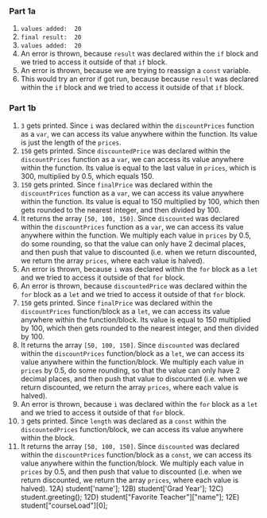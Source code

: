 ### Part 1a
1) `values added:  20`
2) `final result:  20`
3) `values added:  20`
4) An error is thrown, because `result` was declared within the `if` block and we tried to access it outside of that `if` block.
5) An error is thrown, because we are trying to reassign a `const` variable.
6) This would try an error if got run, because because `result` was declared within the `if` block and we tried to access it outside of that `if` block.

### Part 1b
1) `3` gets printed. Since `i` was declared within the `discountPrices` function as a `var`, we can access its value anywhere within the function. Its value is just the length of the `prices`.
2) `150` gets printed. Since `discountedPrice` was declared within the `discountPrices` function as a `var`, we can access its value anywhere within the function. Its value is equal to the last value in `prices`, which is 300, multiplied by 0.5, which equals 150.
3) `150` gets printed. Since `finalPrice` was declared within the `discountPrices` function as a `var`, we can access its value anywhere within the function. Its value is equal to 150 multiplied by 100, which then gets rounded to the nearest integer, and then divided by 100.
4) It returns the array `[50, 100, 150]`. Since `discounted` was declared within the `discountPrices` function as a `var`, we can access its value anywhere within the function. We multiply each value in `prices` by 0.5, do some rounding, so that the value can only have 2 decimal places, and then push that value to discounted (i.e. when we return discounted, we return the array `prices`, where each value is halved).
5) An error is thrown, because `i` was declared within the `for` block as a `let` and we tried to access it outside of that `for` block.
6) An error is thrown, because `discountedPrice` was declared within the `for` block as a `let` and we tried to access it outside of that `for` block.
7) `150` gets printed. Since `finalPrice` was declared within the `discountPrices` function/block as a `let`, we can access its value anywhere within the function/block. Its value is equal to 150 multiplied by 100, which then gets rounded to the nearest integer, and then divided by 100.
8) It returns the array `[50, 100, 150]`. Since `discounted` was declared within the `discountPrices` function/block as a `let`, we can access its value anywhere within the function/block. We multiply each value in `prices` by 0.5, do some rounding, so that the value can only have 2 decimal places, and then push that value to discounted (i.e. when we return discounted, we return the array `prices`, where each value is halved).
9) An error is thrown, because `i` was declared within the `for` block as a `let` and we tried to access it outside of that `for` block.
10) `3` gets printed. Since `length` was declared as a `const` within the `discountedPrices` function/block, we can access its value anywhere within the block.
11) It returns the array `[50, 100, 150]`. Since `discounted` was declared within the `discountPrices` function/block as a `const`, we can access its value anywhere within the function/block. We multiply each value in `prices` by 0.5, and then push that value to discounted (i.e. when we return discounted, we return the array `prices`, where each value is halved).
12A) student['name'];
12B) student['Grad Year'];
12C) student.greeting();
12D) student["Favorite Teacher"]["name"];
12E) student["courseLoad"][0];
